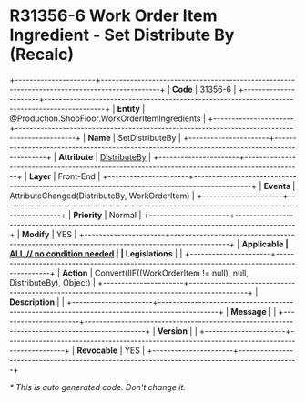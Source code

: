 ﻿---
erp.type: front-end-business-rule
erp.entity: Production.ShopFloor.WorkOrderItemIngredients
---

# R31356-6 Work Order Item Ingredient - Set Distribute By (Recalc)
+----------------------+----------------------------------------------------------------------------------------------+
| **Code**             | 31356-6                                                                                      |
+----------------------+----------------------------------------------------------------------------------------------+
| **Entity**           | @Production.ShopFloor.WorkOrderItemIngredients                                               |
+----------------------+----------------------------------------------------------------------------------------------+
| **Name**             | SetDistributeBy                                                                              |
+----------------------+----------------------------------------------------------------------------------------------+
| **Attribute**        | [DistributeBy](../entities/Production.ShopFloor.WorkOrderItemIngredients.md#distributeby)    |
+----------------------+----------------------------------------------------------------------------------------------+
| **Layer**            | Front-End                                                                                    |
+----------------------+----------------------------------------------------------------------------------------------+
| **Events**           | AttributeChanged(DistributeBy, WorkOrderItem)                                                |
+----------------------+----------------------------------------------------------------------------------------------+
| **Priority**         | Normal                                                                                       |
+----------------------+----------------------------------------------------------------------------------------------+
| **Modify**           | YES                                                                                          |
+----------------------+----------------------------------------------------------------------------------------------+
| **Applicable         | [ALL // no condition needed](xref:applicable-legislations)                                   |
| Legislations**       |                                                                                              |
+----------------------+----------------------------------------------------------------------------------------------+
| **Action**           | Convert(IIF((WorkOrderItem != null), null, DistributeBy), Object)                            |
+----------------------+----------------------------------------------------------------------------------------------+
| **Description**      |                                                                                              |
+----------------------+----------------------------------------------------------------------------------------------+
| **Message**          |                                                                                              |
+----------------------+----------------------------------------------------------------------------------------------+
| **Version**          |                                                                                              |
+----------------------+----------------------------------------------------------------------------------------------+
| **Revocable**        | YES                                                                                          |
+----------------------+----------------------------------------------------------------------------------------------+

*\* This is auto generated code. Don't change it.*
